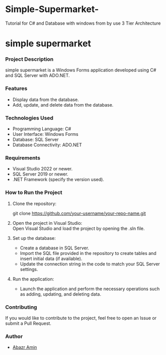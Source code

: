 # Simple-Supermarket-
Tutorial for C# and Database with windows from by use 3 Tier Architecture

# simple supermarket 

### Project Description
simple supermarket  is a Windows Forms application developed using C# and SQL Server with ADO.NET.

### Features
- Display data from the database.
- Add, update, and delete data from the database.

### Technologies Used
- Programming Language: C#
- User Interface: Windows Forms
- Database: SQL Server
- Database Connectivity: ADO.NET

### Requirements
- Visual Studio 2022 or newer.
- SQL Server 2019 or newer.
- .NET Framework (specify the version used).

### How to Run the Project
1. Clone the repository:  
  
   git clone https://github.com/your-username/your-repo-name.git
   
2. Open the project in Visual Studio:  
   Open Visual Studio and load the project by opening the .sln file.

3. Set up the database:  
   - Create a database in SQL Server.
   - Import the SQL file provided in the repository to create tables and insert initial data (if available).
   - Update the connection string in the code to match your SQL Server settings.

4. Run the application:  
   - Launch the application and perform the necessary operations such as adding, updating, and deleting data.



### Contributing
If you would like to contribute to the project, feel free to open an Issue or submit a Pull Request.

### Author
- [Abazr Amin](https://github.com/abazramin)


